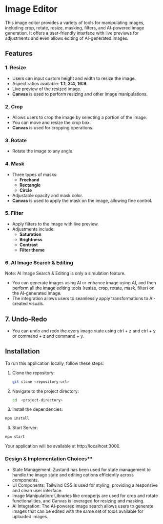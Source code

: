 # Image Editor

This image editor provides a variety of tools for manipulating images, including crop, rotate, resize, masking, filters, and AI-powered image generation. It offers a user-friendly interface with live previews for adjustments and even allows editing of AI-generated images.

## Features

### 1. **Resize**

- Users can input custom height and width to resize the image.
- Aspect ratios available: **1:1**, **3:4**, **16:9**.
- Live preview of the resized image.
- **Canvas** is used to perform resizing and other image manipulations.

### 2. **Crop**

- Allows users to crop the image by selecting a portion of the image.
- You can move and resize the crop box.
- **Canvas** is used for cropping operations.

### 3. **Rotate**

- Rotate the image to any angle.

### 4. **Mask**

- Three types of masks:
  - **Freehand**
  - **Rectangle**
  - **Circle**
- Adjustable opacity and mask color.
- **Canvas** is used to apply the mask on the image, allowing fine control.

### 5. **Filter**

- Apply filters to the image with live preview.
- Adjustments include:
  - **Saturation**
  - **Brightness**
  - **Contrast**
  - **Filter theme**

### 6. **AI Image Search & Editing**

Note: AI Image Search & Editing is only a simulation feature.

- You can generate images using AI or enhance image using AI, and then perform all the image editing tools (resize, crop, rotate, mask, filter) on the AI-generated image.
- The integration allows users to seamlessly apply transformations to AI-created visuals.

## 7. **Undo-Redo**

- You can undo and redo the every image state using ctrl + z and ctrl + y or command + z and command + y.

## Installation

To run this application locally, follow these steps:

1. Clone the repository:

   ```bash
   git clone <repository-url>

   ```

2. Navigate to the project directory:

   ```bash
   cd  <project-directory>

   ```

3. Install the dependencies:

```bash
npm install
```

3. Start Server:

```bash
npm start
```

Your application will be available at http://localhost:3000.

### Design & Implementation Choices\*\*

- State Management: Zustand has been used for state management to handle the image state and editing options efficiently across components.
- UI Components: Tailwind CSS is used for styling, providing a responsive and clean user interface.
- Image Manipulation: Libraries like cropperjs are used for crop and rotate functionalities, and Canvas is leveraged for resizing and masking.
- AI Integration: The AI-powered image search allows users to generate images that can be edited with the same set of tools available for uploaded images.

